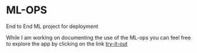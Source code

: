 # ML-OPS
End to End ML project for deployment

While I am working on documenting the use of the ML-ops you can feel free to explore the app by clicking on the link [try-it-out](https://slackroo-ml-ops-intro-9bk63g.streamlitapp.com/)
